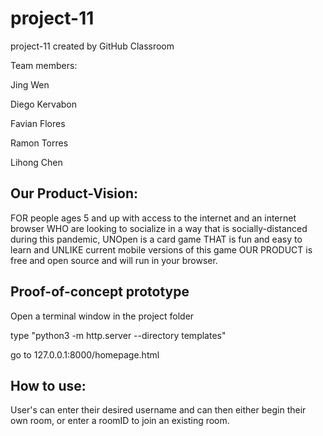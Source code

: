 # project-11
project-11 created by GitHub Classroom

Team members:

Jing Wen

Diego Kervabon

Favian Flores

Ramon Torres

Lihong Chen

## Our Product-Vision:
FOR people ages 5 and up with access to the internet and an internet browser WHO are looking to socialize in a way 
that is socially-distanced during this pandemic, UNOpen is a card game THAT is fun and easy to learn and UNLIKE 
current mobile versions of this game OUR PRODUCT is free and open source and will run in your browser.

## Proof-of-concept prototype
Open a terminal window in the project folder

type "python3 -m http.server --directory templates"

go to 127.0.0.1:8000/homepage.html

## How to use:
User's can enter their desired username and can then either begin their own room, or enter a roomID to join an existing room. 

